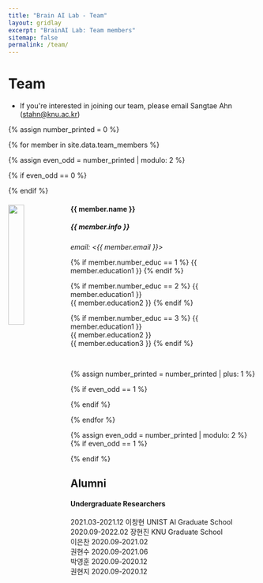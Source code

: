 ```yaml
---
title: "Brain AI Lab - Team"
layout: gridlay
excerpt: "BrainAI Lab: Team members"
sitemap: false
permalink: /team/
---
```


# Team

- If you're interested in joining our team, please email Sangtae Ahn (<stahn@knu.ac.kr>)

{% assign number_printed = 0 %}

{% for member in site.data.team_members %}

{% assign even_odd = number_printed | modulo: 2 %}

{% if even_odd == 0 %}
<div class="row">
{% endif %}

<div class="col-sm-6 clearfix">
  <img src="{{ site.url }}{{ site.baseurl }}/images/teampic/{{ member.photo }}" class="img-responsive" width="25%" style="float: left" />
  <h4>{{ member.name }}</h4>
  <h5>{{ member.info }}<br></h5>
  <i>email: <{{ member.email }}></i>
  
  {% if member.number_educ == 1 %}
  {{ member.education1 }}
  {% endif %}
  
  {% if member.number_educ == 2 %}
  {{ member.education1 }}<br>
  {{ member.education2 }}
  {% endif %}
  
  {% if member.number_educ == 3 %}
  {{ member.education1 }}<br>
  {{ member.education2 }}<br>
  {{ member.education3 }}
  {% endif %}
  
<br>
</div>

{% assign number_printed = number_printed | plus: 1 %}

{% if even_odd == 1 %}
</div>
{% endif %}

{% endfor %}

{% assign even_odd = number_printed | modulo: 2 %}
{% if even_odd == 1 %}
</div>
{% endif %}

## Alumni
#### Undergraduate Researchers  
2021.03-2021.12 이창현 UNIST AI Graduate School<br>
2020.09-2022.02 장현진 KNU Graduate School <br>
이은찬 2020.09-2021.02<br>
권현수 2020.09-2021.06<br>
박영훈 2020.09-2020.12<br>
권현지 2020.09-2020.12
